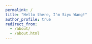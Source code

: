 ```yaml
---
permalink: /
title: "Hello there, I'm Siyu Wang!"
author_profile: true
redirect_from: 
  - /about/
  - /about.html
---
```




